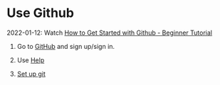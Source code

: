 # Use Github

2022-01-12: Watch [How to Get Started with Github - Beginner Tutorial](https://www.youtube.com/watch?v=73I5dRucCd)

1. Go to [GitHub](https://github.com/) and sign up/sign in. 

2. Use [Help](https://docs.github.com/en)

3. [Set up git](https://docs.github.com/en/get-started/quickstart/set-up-git)
